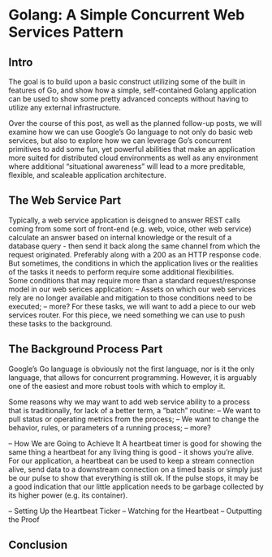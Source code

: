 # Golang: A Simple Concurrent Web Services Pattern

## Intro
The goal is to build upon a basic construct utilizing some of the built in features of Go, and show how a simple, self-contained Golang application can be used to show some pretty advanced concepts without having to utilize any external infrastructure.

Over the course of this post, as well as the planned follow-up posts, we will examine how we can use Google’s Go language to not only do basic web services, but also to explore how we can leverage Go’s concurrent primitives to add some fun, yet powerful abilities that make an application more suited for distributed cloud environments as well as any environment where additional “situational awareness” will lead to a more preditable, flexible, and scaleable application architecture.

## The Web Service Part
Typically, a web service application is deisgned to answer REST calls coming from some sort of front-end (e.g. web, voice, other web service) calculate an answer based on internal knowledge or the result of a database query - then send it back along the same channel from which the request originated.  Preferably along with a 200 as an HTTP response code.  But sometimes, the conditions in which the application lives or the realities of the tasks it needs to perform require some additional flexibilities.  
 Some conditions that may require more than a standard request/response model in our web serices application:
–	Assets on which our web services rely are no longer available and mitigation to those conditions need to be executed;
–	more?
For these tasks, we will want to add a piece to our web services router.  For this piece, we need something we can use to push these tasks to the background. 

## The Background Process Part
Google’s Go language is obviously not the first language, nor is it the only language, that allows for concurrent programming.  However, it is arguably one of the easiest and more robust tools with which to employ it.

Some reasons why we may want to add web service ability to a process that is traditionally, for lack of a better term, a “batch” routine:
–	We want to pull status or operating metrics from the process;
–	We want to change the behavior, rules, or parameters of a running process;
–	more?

–	How We are Going to Achieve It
A heartbeat timer is good for showing the same thing a heartbeat for any living thing is good - it shows you’re alive.  For our application, a heartbeat can be used to keep a stream connection alive, send data to a downstream connection on a timed basis or simply just be our pulse to show that everything is still ok.  If the pulse stops, it may be a good indication that our little application needs to be garbage collected by its higher power (e.g. its container). 

–	Setting Up the Heartbeat Ticker
–	Watching for the Heartbeat
–	Outputting the Proof
## Conclusion

